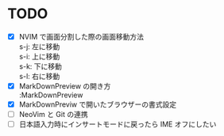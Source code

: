 # TODO

- [x] NVIM で画面分割した際の画面移動方法  
       s-j: 左に移動  
       s-i: 上に移動  
       s-k: 下に移動  
       s-l: 右に移動
- [x] MarkDownPreview の開き方  
       :MarkDownPreview
- [x] MarkDownPreviw で開いたブラウザーの書式設定
- [ ] NeoVim と Git の連携
- [ ] 日本語入力時にインサートモードに戻ったら IME オフにしたい
